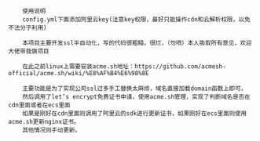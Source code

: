         使用说明
        config.yml下面添加阿里云key(注意key权限，最好只能操作cdn和云解析权限，以免不法分子利用)
        
        本项目主要开发ssl半自动化，写的代码很粗糙，很烂，（勿喷）本人吸取所有意见，欢迎大佬带我做项目
        
        在此之前linux上需要安装acme.sh地址：https://github.com/acmesh-official/acme.sh/wiki/%E8%AF%B4%E6%98%8E
        
        主要功能是为了实现公司ssl过多手工替换太麻烦，域名直接加载domain函数上即可，
        然后调用了let’s encrypt免费证书申请，使用acme.sh管理，实现了判断域名是否在cdn里面或者在ecs里面
        如果是刚好在cdn里面则调用了阿里云的sdk进行更新证书，如果刚好在ecs里面则使用acme.sh更新nginx证书。
        其他情况则手动更新。
